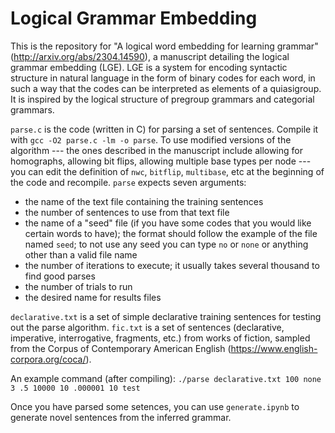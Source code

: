 # Logical Grammar Embedding

This is the repository for "A logical word embedding for learning grammar" (http://arxiv.org/abs/2304.14590), a manuscript detailing the logical grammar embedding (LGE). LGE is a system for encoding syntactic structure in natural language in the form of binary codes for each word, in such a way that the codes can be interpreted as elements of a quiasigroup. It is inspired by the logical structure of pregroup grammars and categorial grammars.

`parse.c` is the code (written in C) for parsing a set of sentences. Compile it with `gcc -O2 parse.c -lm -o parse`. To use modified versions of the algorithm --- the ones described in the manuscript include allowing for homographs, allowing bit flips, allowing multiple base types per node --- you can edit the definition of `nwc`, `bitflip`, `multibase`, etc at the beginning of the code and recompile. `parse` expects seven arguments:
- the name of the text file containing the training sentences
- the number of sentences to use from that text file
- the name of a "seed" file (if you have some codes that you would like certain words to have); the format should follow the example of the file named `seed`; to not use any seed you can type `no` or `none` or anything other than a valid file name
- the number of iterations to execute; it usually takes several thousand to find good parses
- the number of trials to run
- the desired name for results files

`declarative.txt` is a set of simple declarative training sentences for testing out the parse algorithm. `fic.txt` is a set of sentences (declarative, imperative, interrogative, fragments, etc.) from works of fiction, sampled from the Corpus of Contemporary American English (https://www.english-corpora.org/coca/).

An example command (after compiling): `./parse declarative.txt 100 none 3 .5 10000 10 .000001 10 test`

Once you have parsed some setences, you can use `generate.ipynb` to generate novel sentences from the inferred grammar.
